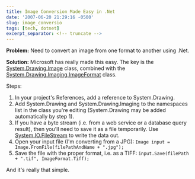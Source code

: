 ```yaml
---
title: Image Conversion Made Easy in .Net
date: '2007-06-20 21:29:16 -0500'
slug: image_conversio
tags: [tech, dotnet]
excerpt_separator: <!-- truncate -->
---
```


**Problem:** Need to convert an image from one format to another using .Net.

**Solution:** Microsoft has really made this easy. The key is the [System.Drawing.Image](http://msdn2.microsoft.com/en-us/library/system.drawing.image(vs.80).aspx) class, combined with the [System.Drawing.Imaging.ImageFormat](http://msdn2.microsoft.com/en-us/library/system.drawing.imaging.imageformat_members(vs.80).aspx) class.

Steps:

<!-- truncate -->

1. In your project's References, add a reference to System.Drawing.
1. Add System.Drawing and System.Drawing.Imaging to the namespaces list in the
   class you're editing (System.Drawing may be added automatically by step 1).
1. If you have a byte stream (i.e. from a web service or a database query
   result), then you'll need to save it as a file temporarily. Use <a
   href="http://msdn2.microsoft.com/en-us/library/system.io.filestream(vs.80).aspx">System.IO.FileStream</a>
   to write the data out.
1. Open your input file (I'm converting from a JPG): `Image input =
   Image.FromFile(filePathAndName + ".jpg");`
1. Save the file with the proper format, i.e. as a TIFF:
   `input.Save(filePath + ".tif", ImageFormat.Tiff);`

And it's really that simple.
